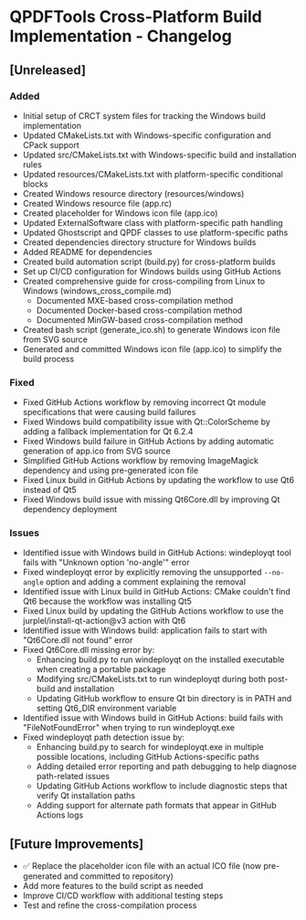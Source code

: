 # QPDFTools Cross-Platform Build Implementation - Changelog

## [Unreleased]
### Added
- Initial setup of CRCT system files for tracking the Windows build implementation
- Updated CMakeLists.txt with Windows-specific configuration and CPack support
- Updated src/CMakeLists.txt with Windows-specific build and installation rules
- Updated resources/CMakeLists.txt with platform-specific conditional blocks
- Created Windows resource directory (resources/windows)
- Created Windows resource file (app.rc)
- Created placeholder for Windows icon file (app.ico)
- Updated ExternalSoftware class with platform-specific path handling
- Updated Ghostscript and QPDF classes to use platform-specific paths
- Created dependencies directory structure for Windows builds
- Added README for dependencies
- Created build automation script (build.py) for cross-platform builds
- Set up CI/CD configuration for Windows builds using GitHub Actions
- Created comprehensive guide for cross-compiling from Linux to Windows (windows_cross_compile.md)
  - Documented MXE-based cross-compilation method
  - Documented Docker-based cross-compilation method
  - Documented MinGW-based cross-compilation method
- Created bash script (generate_ico.sh) to generate Windows icon file from SVG source
- Generated and committed Windows icon file (app.ico) to simplify the build process

### Fixed
- Fixed GitHub Actions workflow by removing incorrect Qt module specifications that were causing build failures
- Fixed Windows build compatibility issue with Qt::ColorScheme by adding a fallback implementation for Qt 6.2.4
- Fixed Windows build failure in GitHub Actions by adding automatic generation of app.ico from SVG source
- Simplified GitHub Actions workflow by removing ImageMagick dependency and using pre-generated icon file
- Fixed Linux build in GitHub Actions by updating the workflow to use Qt6 instead of Qt5
- Fixed Windows build issue with missing Qt6Core.dll by improving Qt dependency deployment

### Issues
- Identified issue with Windows build in GitHub Actions: windeployqt tool fails with "Unknown option 'no-angle'" error
- Fixed windeployqt error by explicitly removing the unsupported `--no-angle` option and adding a comment explaining the removal
- Identified issue with Linux build in GitHub Actions: CMake couldn't find Qt6 because the workflow was installing Qt5
- Fixed Linux build by updating the GitHub Actions workflow to use the jurplel/install-qt-action@v3 action with Qt6
- Identified issue with Windows build: application fails to start with "Qt6Core.dll not found" error
- Fixed Qt6Core.dll missing error by:
  - Enhancing build.py to run windeployqt on the installed executable when creating a portable package
  - Modifying src/CMakeLists.txt to run windeployqt during both post-build and installation
  - Updating GitHub workflow to ensure Qt bin directory is in PATH and setting Qt6_DIR environment variable
- Identified issue with Windows build in GitHub Actions: build fails with "FileNotFoundError" when trying to run windeployqt.exe
- Fixed windeployqt path detection issue by:
  - Enhancing build.py to search for windeployqt.exe in multiple possible locations, including GitHub Actions-specific paths
  - Adding detailed error reporting and path debugging to help diagnose path-related issues
  - Updating GitHub Actions workflow to include diagnostic steps that verify Qt installation paths
  - Adding support for alternate path formats that appear in GitHub Actions logs

## [Future Improvements]
- ✅ Replace the placeholder icon file with an actual ICO file (now pre-generated and committed to repository)
- Add more features to the build script as needed
- Improve CI/CD workflow with additional testing steps
- Test and refine the cross-compilation process